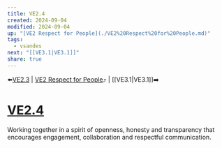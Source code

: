 ```yaml
---
title: VE2.4
created: 2024-09-04
modified: 2024-09-04
up: "[VE2 Respect for People](./VE2%20Respect%20for%20People.md)"
tags:
  - vsandes
next: "[[VE3.1|VE3.1]]"
share: true
---
```

⬅️[VE2.3](./VE2.3.md) | [VE2 Respect for People](./VE2%20Respect%20for%20People.md)⤴️ | [[VE3.1|VE3.1]]➡️
# [VE2.4](VE2.4.md)
Working together in a spirit of openness, honesty and transparency that encourages engagement, collaboration and respectful communication.
